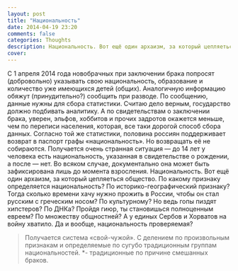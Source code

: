 ```yaml
---
layout: post
title: "Национальность"
date: 2014-04-19 23:20
comments: false
categories: Thoughts
description: Национальность. Вот ещё один архаизм, за который цепляеться общество. По какому признаку определяется национальность? 
cover: 
---
```

С 1 апреля 2014 года новобрачных при заключении брака попросят (добровольно) указывать свою национальность, образование и количество уже имеющихся детей (общих). Аналогичную информацию обяжут (принудительно?) сообщить при разводе. По сообщению, данные нужны для сбора статистики. 
Считаю дело верным, государство должно подбивать аналитику. А по свидетельствам о заключении брака, уверен, эльфов, хоббитов и прочих задротов окажется меньше, чем по переписи населения, которая, все таки дорогой способ сбора данных.
Согласно той же статистики, половина россиян поддерживает возврат в паспорт графы «национальность».
Но возвращать её не собираются. Получается очень странная ситуация — до 14 лет у человека есть национальность, указанная в свидетельстве о рождении, а после — нет. Во всяком случае, документально она может быть зафиксирована лишь до момента взросления.
Национальность. Вот ещё один архаизм, за который цепляеться общество. По какому признаку определяется национальность? 
По историко-географический признаку? Тогда сколько времени хачу нужно прожить в России, чтобы он стал русским с греческим носом? 
По культурному? Но ведь гопы пиздят хипстеров?
По ДНКа? Пройдя гиюр, ты становишься полноценным евреем?
По множеству общностней? А у единых Сербов и Хорватов на войну хватило.
Да и вообще, национальность проверяемая?
> Получается система «свой-чужой». C делением по произвольным признакам и определяемые по сугубо традиционным группам национальностей. *- традиционные по причине смешанных браков.